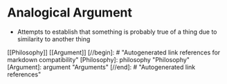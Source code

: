 # Analogical Argument

- Attempts to establish that something is probably true of a thing due to similarity to another thing

[[Philosophy]] [[Argument]]
[//begin]: # "Autogenerated link references for markdown compatibility"
[Philosophy]: philosophy "Philosophy"
[Argument]: argument "Arguments"
[//end]: # "Autogenerated link references"